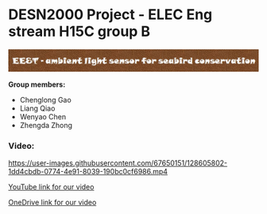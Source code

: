 # DESN2000 Project - ELEC Eng stream H15C group B

<!-- ### ELEC Eng stream H15C groupB -->
![group](https://github.com/wenyaoc/DESN2000_project/blob/main/repo%20image/project_name.JPG)

<b>Group members:</b>
  * Chenglong Gao
  * Liang Qiao
  * Wenyao Chen
  * Zhengda Zhong

### Video:

https://user-images.githubusercontent.com/67650151/128605802-1dd4cbdb-0774-4e91-8039-190bc0cf6986.mp4

[YouTube link for our video](https://youtu.be/VohKH2F6T-0)

[OneDrive link for our video](https://unsw-my.sharepoint.com/:v:/g/personal/z5253448_ad_unsw_edu_au/Ea0WzxS05qdMgqt50zMume0B3EhJ_PAFqfFEtAY_m5ZX0Q?e=fGtDb2)
